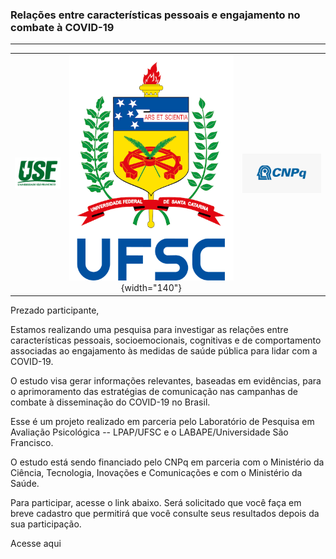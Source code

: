 ### Relações entre características pessoais e engajamento no combate à COVID-19

------------------------------------------------------------------------

|                          |                                              |                      |
|:------------------------:|:--------------------------------------------:|:--------------------:|
| ![](images/logo-usf.png) | ![](images/brasao_default.png){width="140"} | ![](images/cnpq.png) |

Prezado participante,

Estamos realizando uma pesquisa para investigar as relações entre características pessoais, socioemocionais, cognitivas e de comportamento associadas ao engajamento às medidas de saúde pública para lidar com a COVID-19.

O estudo visa gerar informações relevantes, baseadas em evidências, para o aprimoramento das estratégias de comunicação nas campanhas de combate à disseminação do COVID-19 no Brasil.

Esse é um projeto realizado em parceria pelo Laboratório de Pesquisa em Avaliação Psicológica -- LPAP/UFSC e o LABAPE/Universidade São Francisco.

O estudo está sendo financiado pelo CNPq em parceria com o Ministério da Ciência, Tecnologia, Inovações e Comunicações e com o Ministério da Saúde.

Para participar, acesse o link abaixo. Será solicitado que você faça em breve cadastro que permitirá que você consulte seus resultados depois da sua participação.

Acesse aqui
